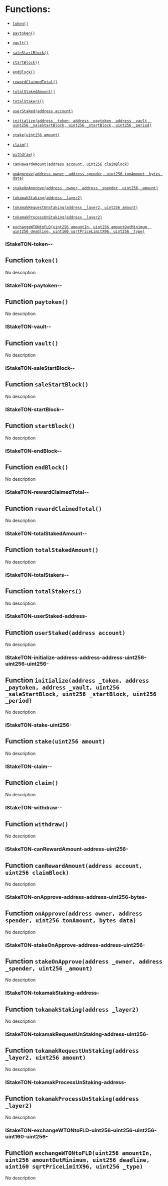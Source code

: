 # Functions:

- [`token()`](#IStakeTON-token--)

- [`paytoken()`](#IStakeTON-paytoken--)

- [`vault()`](#IStakeTON-vault--)

- [`saleStartBlock()`](#IStakeTON-saleStartBlock--)

- [`startBlock()`](#IStakeTON-startBlock--)

- [`endBlock()`](#IStakeTON-endBlock--)

- [`rewardClaimedTotal()`](#IStakeTON-rewardClaimedTotal--)

- [`totalStakedAmount()`](#IStakeTON-totalStakedAmount--)

- [`totalStakers()`](#IStakeTON-totalStakers--)

- [`userStaked(address account)`](#IStakeTON-userStaked-address-)

- [`initialize(address _token, address _paytoken, address _vault, uint256 _saleStartBlock, uint256 _startBlock, uint256 _period)`](#IStakeTON-initialize-address-address-address-uint256-uint256-uint256-)

- [`stake(uint256 amount)`](#IStakeTON-stake-uint256-)

- [`claim()`](#IStakeTON-claim--)

- [`withdraw()`](#IStakeTON-withdraw--)

- [`canRewardAmount(address account, uint256 claimBlock)`](#IStakeTON-canRewardAmount-address-uint256-)

- [`onApprove(address owner, address spender, uint256 tonAmount, bytes data)`](#IStakeTON-onApprove-address-address-uint256-bytes-)

- [`stakeOnApprove(address _owner, address _spender, uint256 _amount)`](#IStakeTON-stakeOnApprove-address-address-uint256-)

- [`tokamakStaking(address _layer2)`](#IStakeTON-tokamakStaking-address-)

- [`tokamakRequestUnStaking(address _layer2, uint256 amount)`](#IStakeTON-tokamakRequestUnStaking-address-uint256-)

- [`tokamakProcessUnStaking(address _layer2)`](#IStakeTON-tokamakProcessUnStaking-address-)

- [`exchangeWTONtoFLD(uint256 amountIn, uint256 amountOutMinimum, uint256 deadline, uint160 sqrtPriceLimitX96, uint256 _type)`](#IStakeTON-exchangeWTONtoFLD-uint256-uint256-uint256-uint160-uint256-)

### IStakeTON-token--

## Function `token()`

No description

### IStakeTON-paytoken--

## Function `paytoken()`

No description

### IStakeTON-vault--

## Function `vault()`

No description

### IStakeTON-saleStartBlock--

## Function `saleStartBlock()`

No description

### IStakeTON-startBlock--

## Function `startBlock()`

No description

### IStakeTON-endBlock--

## Function `endBlock()`

No description

### IStakeTON-rewardClaimedTotal--

## Function `rewardClaimedTotal()`

No description

### IStakeTON-totalStakedAmount--

## Function `totalStakedAmount()`

No description

### IStakeTON-totalStakers--

## Function `totalStakers()`

No description

### IStakeTON-userStaked-address-

## Function `userStaked(address account)`

No description

### IStakeTON-initialize-address-address-address-uint256-uint256-uint256-

## Function `initialize(address _token, address _paytoken, address _vault, uint256 _saleStartBlock, uint256 _startBlock, uint256 _period)`

No description

### IStakeTON-stake-uint256-

## Function `stake(uint256 amount)`

No description

### IStakeTON-claim--

## Function `claim()`

No description

### IStakeTON-withdraw--

## Function `withdraw()`

No description

### IStakeTON-canRewardAmount-address-uint256-

## Function `canRewardAmount(address account, uint256 claimBlock)`

No description

### IStakeTON-onApprove-address-address-uint256-bytes-

## Function `onApprove(address owner, address spender, uint256 tonAmount, bytes data)`

No description

### IStakeTON-stakeOnApprove-address-address-uint256-

## Function `stakeOnApprove(address _owner, address _spender, uint256 _amount)`

No description

### IStakeTON-tokamakStaking-address-

## Function `tokamakStaking(address _layer2)`

No description

### IStakeTON-tokamakRequestUnStaking-address-uint256-

## Function `tokamakRequestUnStaking(address _layer2, uint256 amount)`

No description

### IStakeTON-tokamakProcessUnStaking-address-

## Function `tokamakProcessUnStaking(address _layer2)`

No description

### IStakeTON-exchangeWTONtoFLD-uint256-uint256-uint256-uint160-uint256-

## Function `exchangeWTONtoFLD(uint256 amountIn, uint256 amountOutMinimum, uint256 deadline, uint160 sqrtPriceLimitX96, uint256 _type)`

No description
